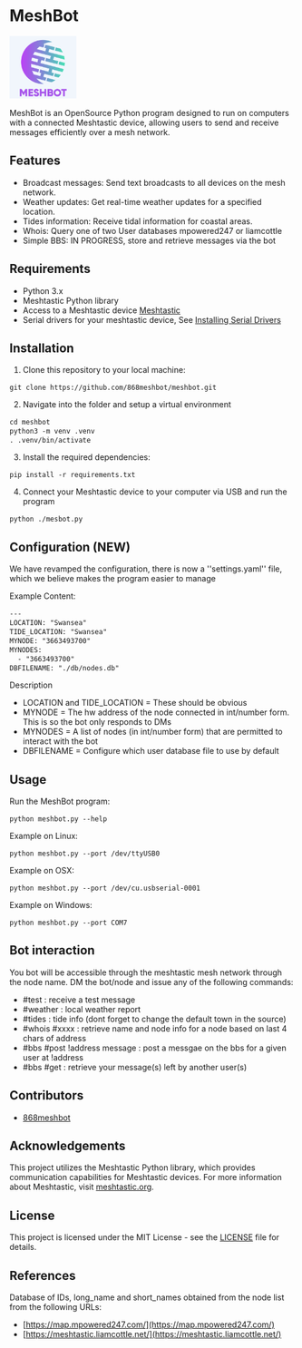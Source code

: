 # MeshBot

![Meshbot](./img/meshbot.png)

MeshBot is an OpenSource Python program designed to run on computers with a connected Meshtastic device, allowing users to send and receive messages efficiently over a mesh network.

## Features

- Broadcast messages: Send text broadcasts to all devices on the mesh network.
- Weather updates: Get real-time weather updates for a specified location.
- Tides information: Receive tidal information for coastal areas.
- Whois: Query one of two User databases mpowered247 or liamcottle
- Simple BBS: IN PROGRESS, store and retrieve messages via the bot

## Requirements

- Python 3.x
- Meshtastic Python library
- Access to a Meshtastic device [Meshtastic](https://meshtastic.org)
- Serial drivers for your meshtastic device, See [Installing Serial Drivers](https://meshtastic.org/docs/getting-started/serial-drivers/)

## Installation

1. Clone this repository to your local machine:

```
git clone https://github.com/868meshbot/meshbot.git
```

2. Navigate into the folder and setup a virtual environment

```
cd meshbot
python3 -m venv .venv
. .venv/bin/activate

```

3. Install the required dependencies:

```
pip install -r requirements.txt
```

4. Connect your Meshtastic device to your computer via USB and run the program

```
python ./mesbot.py

```

## Configuration (NEW)

We have revamped the configuration, there is now a ''settings.yaml'' file, which we believe makes the program easier to manage

Example Content:

```
---
LOCATION: "Swansea"
TIDE_LOCATION: "Swansea"
MYNODE: "3663493700"
MYNODES:
  - "3663493700"
DBFILENAME: "./db/nodes.db"
```

Description

- LOCATION and TIDE_LOCATION = These should be obvious
- MYNODE = The hw address of the node connected in int/number form. This is so the bot only responds to DMs
- MYNODES = A list of nodes (in int/number form) that are permitted to interact with the bot
- DBFILENAME = Configure which user database file to use by default

## Usage

Run the MeshBot program:

```
python meshbot.py --help
```

Example on Linux:

```
python meshbot.py --port /dev/ttyUSB0
```

Example on OSX:

```
python meshbot.py --port /dev/cu.usbserial-0001
```

Example on Windows:

```
python meshbot.py --port COM7
```

## Bot interaction

You bot will be accessible through the meshtastic mesh network through the node name. DM the bot/node and issue any of the following commands:

- #test : receive a test message
- #weather : local weather report
- #tides : tide info (dont forget to change the default town in the source)
- #whois #xxxx : retrieve name and node info for a node based on last 4 chars of address
- #bbs #post !address message : post a messgae on the bbs for a given user at !address
- #bbs #get : retrieve your message(s) left by another user(s)

## Contributors

- [868meshbot](https://github.com/868meshbot)

## Acknowledgements

This project utilizes the Meshtastic Python library, which provides communication capabilities for Meshtastic devices. For more information about Meshtastic, visit [meshtastic.org](https://meshtastic.org/).

## License

This project is licensed under the MIT License - see the [LICENSE](LICENSE) file for details.

## References

Database of IDs, long_name and short_names obtained from the node list from the following URLs:

- [https://map.mpowered247.com/](https://map.mpowered247.com/)
- [https://meshtastic.liamcottle.net/](https://meshtastic.liamcottle.net/)

